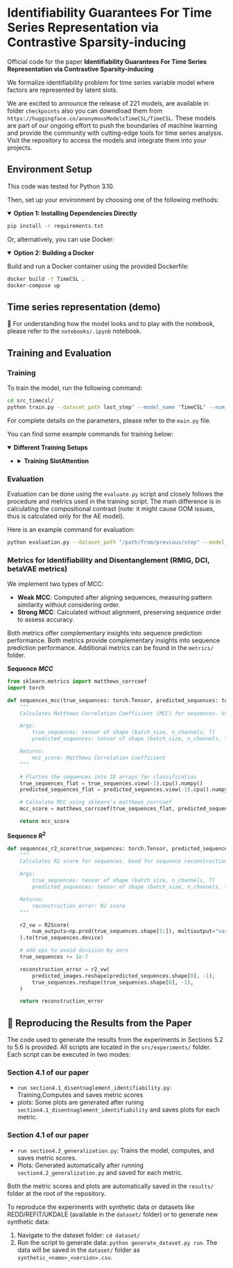 
# Identifiability Guarantees For Time Series Representation via Contrastive Sparsity-inducing
Official code for the paper **Identifiability Guarantees For Time Series Representation via Contrastive Sparsity-inducing**

We formalize identifiability  problem for time series variable model where factors are represented by latent slots. 

We are excited to announce the release of 221 models, are available in folder ``checkpoints`` also you can downdload them from ``https://huggingface.co/anonymousModelsTimeCSL/TimeCSL``. These models are part of our ongoing effort to push the boundaries of machine learning and provide the community with cutting-edge tools for time series analysis. Visit the repository to access the models and integrate them into your projects.

## Environment Setup
This code was tested for Python 3.10. 

Then, set up your environment by choosing one of the following methods:

<details open>
<summary><strong>Option 1: Installing Dependencies Directly</strong></summary>

```bash
pip install -r requirements.txt
```

</details>

Or, alternatively, you can use Docker:

<details open>
<summary><strong>Option 2: Building a Docker</strong></summary>

Build and run a Docker container using the provided Dockerfile:
```bash
docker build -t TimeCSL .
docker-compose up
```

</details>

## Time series representation (demo)

🔗 For understanding how the model looks and to play with the notebook, please refer to the `notebooks/.ipynb` notebook.

## Training and Evaluation

### Training
To train the model, run the following command:

```bash
cd src_timecsl/
python train.py --dataset_path last_step" --model_name "TimeCSL" --num_slots 2 --epochs 200 --use_invariance_loss True
```

For complete details on the parameters, please refer to the `main.py` file.

You can find some example commands for training below:

<details open>
<summary><strong>Different Training Setups</strong></summary>

- <details>
  <summary><strong>Training SlotAttention</strong></summary>

  Training vanilla TimeCSL with 5 slots (latent of size n=5 and d=16):
  ```bash
  python main.py --dataset_path "/path/from/previous/step" --model_name "TimeCSL" --num_slots 5 --use_generalization_loss False
  ```

  Training vanilla iVAE with 2 slots and consistency loss:
  ```bash
  python main.py --dataset_path "/path/from/previous/step" --model_name "iVAE" --num_slots 5 --use_generalization_loss True --consistency_ignite_epoch 150
  ```

  Training SlowVAE with 2 slots, fixed SoftMax and sampling:
  ```bash
  python main.py --dataset_path "/path/from/previous/step" --model_name "SlowVAE" --num_slots 5 --use_generalization_loss True --consistency_ignite_epoch 150 --softmax False --sampling False
  ```
</details>

</details>

### Evaluation

Evaluation can be done using the `evaluate.py` script and closely follows the procedure and metrics used in the training script. The main difference is in calculating the compositional contrast (note: it might cause OOM issues, thus is calculated only for the AE model).

Here is an example command for evaluation:
```bash
python evaluation.py --dataset_path "/path/from/previous/step" --model_path "checkpoints/SlotMLPAdditive.pt" --model_name "TimeCSL" --n_slot_latents 5
```

### Metrics for Identifiability and Disentanglement (RMIG, DCI, betaVAE metrics) 

We implement two types of MCC:

- **Weak MCC**: Computed after aligning sequences, measuring pattern similarity without considering order.
- **Strong MCC**: Calculated without alignment, preserving sequence order to assess accuracy.

Both metrics offer complementary insights into sequence prediction performance. Both metrics provide complementary insights into sequence prediction performance. Additional metrics can be found in the `metrics/` folder.

**Sequence $MCC$**

```python
from sklearn.metrics import matthews_corrcoef
import torch

def sequences_mcc(true_sequences: torch.Tensor, predicted_sequences: torch.Tensor) -> float:
    """
    Calculates Matthews Correlation Coefficient (MCC) for sequences. Used for sequence classification evaluation.

    Args:
        true_sequences: tensor of shape (batch_size, n_channels, T)
        predicted_sequences: tensor of shape (batch_size, n_channels, T)

    Returns:
        mcc_score: Matthews Correlation Coefficient
    """

    # Flatten the sequences into 1D arrays for classification
    true_sequences_flat = true_sequences.view(-1).cpu().numpy()
    predicted_sequences_flat = predicted_sequences.view(-1).cpu().numpy()

    # Calculate MCC using sklearn's matthews_corrcoef
    mcc_score = matthews_corrcoef(true_sequences_flat, predicted_sequences_flat)

    return mcc_score

```

**Sequence $R^2$**

```python
def sequences_r2_score(true_sequences: torch.Tensor, predicted_sequences: torch.Tensor) -> float:
    """
    Calculates R2 score for sequences. Used for sequence reconstruction evaluation.

    Args:
        true_sequences: tensor of shape (batch_size, n_channels, T)
        predicted_sequences: tensor of shape (batch_size, n_channels, T)

    Returns:
        reconstruction_error: R2 score
    """

    r2_vw = R2Score(
        num_outputs=np.prod(true_sequences.shape[1:]), multioutput="variance_weighted"
    ).to(true_sequences.device)

    # add eps to avoid division by zero
    true_sequences += 1e-7

    reconstruction_error = r2_vw(
        predicted_images.reshape(predicted_sequences.shape[0], -1),
        true_sequences.reshape(true_sequences.shape[0], -1),
    )

    return reconstruction_error
```


## 📢 Reproducing the Results from the Paper

The code used to generate the results from the experiments in Sections 5.2 to 5.6 is provided. All scripts are located in the `src/experiments/` folder. Each script can be executed in two modes:
### Section 4.1 of our paper
- `run section4.1_disentnaglement_identifiability.py`: Training,Computes and saves metric scores
- plots: Some plots are generated after runing ``section4.1_disentnaglement_identifiability`` and saves plots for each metric.

### Section 4.1 of our paper
- `run section4.2_generalization.py`: Trains the model, computes, and saves metric scores.
- Plots: Generated automatically after running `section4.2_generalization.py` and saved for each metric.

Both the metric scores and plots are automatically saved in the `results/` folder at the root of the repository.

To reproduce the experiments with synthetic data or datasets like REDD/REFIT/UKDALE (available in the `dataset/` folder) or to generate new synthetic data: 
1. Navigate to the dataset folder: `cd dataset/`
2. Run the script to generate data: `python generate_dataset.py run`. The data will be saved in the `dataset/` folder as `synthetic_<name>_<version>.csv`.
